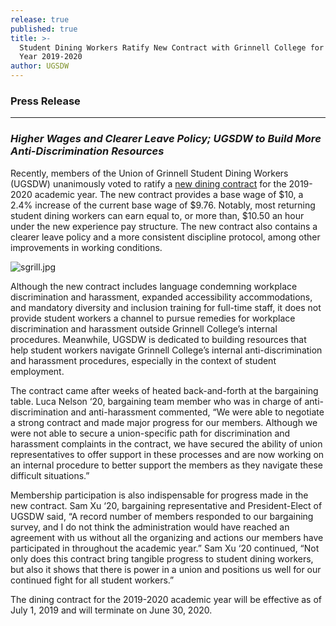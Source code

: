 ```yaml
---
release: true
published: true
title: >-
  Student Dining Workers Ratify New Contract with Grinnell College for Academic
  Year 2019-2020
author: UGSDW
---
```

### Press Release

***

### *Higher Wages and Clearer Leave Policy; UGSDW to Build More Anti-Discrimination Resources*


Recently, members of the Union of Grinnell Student Dining Workers (UGSDW) unanimously voted to ratify a [new dining contract](https://drive.google.com/file/d/1L3XUaduwzYlC0KICy4GAt001YnAAbsoP/view?usp=sharing) for the 2019-2020 academic year. The new contract provides a base wage of $10, a 2.4% increase of the current base wage of $9.76. Notably, most returning student dining workers can earn equal to, or more than, $10.50 an hour under the new experience pay structure. The new contract also contains a clearer leave policy and a more consistent discipline protocol, among other improvements in working conditions. 

![sgrill.jpg]({{site.baseurl}}/assets/news/sgrill.jpg)

Although the new contract includes language condemning workplace discrimination and harassment, expanded accessibility accommodations, and mandatory diversity and inclusion training for full-time staff, it does not provide student workers a channel to pursue remedies for workplace discrimination and harassment outside Grinnell College’s internal procedures. Meanwhile, UGSDW is dedicated to building resources that help student workers navigate Grinnell College’s internal anti-discrimination and harassment procedures, especially in the context of student employment. 

The contract came after weeks of heated back-and-forth at the bargaining table. Luca Nelson ‘20, bargaining team member who was in charge of anti-discrimination and anti-harassment commented, “We were able to negotiate a strong contract and made major progress for our members. Although we were not able to secure a union-specific path for discrimination and harassment complaints in the contract, we have secured the ability of union representatives to offer support in these processes and are now working on an internal procedure to better support the members as they navigate these difficult situations.” 

Membership participation is also indispensable for progress made in the new contract. Sam Xu ‘20, bargaining representative and President-Elect of UGSDW said, “A record number of members responded to our bargaining survey, and I do not think the administration would have reached an agreement with us without all the organizing and actions our members have participated in throughout the academic year.” Sam Xu ‘20 continued, “Not only does this contract bring tangible progress to student dining workers, but also it shows that there is power in a union and positions us well for our continued fight for all student workers.”

The dining contract for the 2019-2020 academic year will be effective as of July 1, 2019 and will terminate on June 30, 2020.
